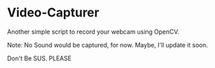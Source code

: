 # Video-Capturer
Another simple script to record your webcam using OpenCV.

Note: No Sound would be captured, for now. Maybe, I'll update it soon.

Don't Be SUS. PLEASE

